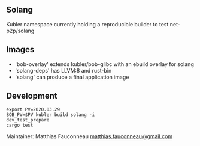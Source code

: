 ## Solang
Kubler namespace currently holding a reproducible builder to test net-p2p/solang

## Images
- 'bob-overlay' extends kubler/bob-glibc with an ebuild overlay for solang
- 'solang-deps' has LLVM:8 and rust-bin
- 'solang' can produce a final application image

## Development
```shell
export PV=2020.03.29
BOB_PV=$PV kubler build solang -i
dev_test_prepare
cargo test
```

Maintainer: Matthias Fauconneau <matthias.fauconneau@gmail.com>
